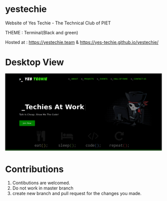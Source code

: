 # yestechie
Website of Yes Techie - The Technical Club of PIET

THEME : Terminal(Black and green)

Hosted at : https://yestechie.team & https://yes-techie.github.io/yestechie/

# Desktop View

![Desktop View](./assets/screenshots/desktop_view.png)
    
# Contributions

1. Contibutions are welcomed.
2. Do not work in master branch
3. create new branch and pull request for the changes you made.

